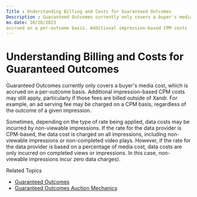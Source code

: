 ```yaml
---
Title : Understanding Billing and Costs for Guaranteed Outcomes
Description : Guaranteed Outcomes currently only covers a buyer's media cost, which is
ms.date: 10/28/2023
accrued on a per-outcome basis. Additional impression-based CPM costs
---
```



# Understanding Billing and Costs for Guaranteed Outcomes



Guaranteed Outcomes currently only covers a buyer's media cost, which is
accrued on a per-outcome basis. Additional impression-based CPM costs
may still apply, particularly if those fees are billed outside of
Xandr. For example, an ad serving fee may be
charged on a CPM basis, regardless of the outcome of a given impression.

Sometimes, depending on the type of rate being applied, data costs may
be incurred by non-viewable impressions. If the rate for the data
provider is CPM-based, the data cost is charged on all impressions,
including non-viewable impressions or non-completed video plays.
However, if the rate for the data provider is based on a percentage of
media cost, data costs are only incurred on completed views or
impressions. In this case, non-viewable impressions incur zero data
charges).

Related Topics

- <a href="guaranteed-outcomes.md" class="xref">Guaranteed Outcomes</a>
- <a href="guaranteed-outcomes-auction-mechanics.md"
  class="xref">Guaranteed Outcomes Auction Mechanics</a>




